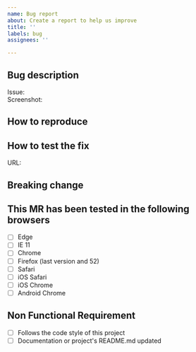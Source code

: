 ```yaml
---
name: Bug report
about: Create a report to help us improve
title: ''
labels: bug
assignees: ''

---
```


## Bug description

<!-- What is broken -->

Issue:  
Screenshot:  

## How to reproduce

<!-- Steps to reproduce and use case -->

## How to test the fix

<!-- Steps to check the fix is OK -->

URL:  

<!-- Breaking change: -->
<!-- - Remove this block if useless -->
<!-- - If needed, explain why it is a breaking change and how it is handled in the code -->
## Breaking change

<!-- The fix is introducing a breaking change WITH backward compatibility.  -->
<!-- The fix is introducing a breaking change WITHOUT backward compatibility.   -->

<!-- /Breaking change -->

## This MR has been tested in the following browsers

- [ ] Edge
- [ ] IE 11
- [ ] Chrome
- [ ] Firefox (last version and 52)
- [ ] Safari
- [ ] iOS Safari
- [ ] iOS Chrome
- [ ] Android Chrome

## Non Functional Requirement

- [ ] Follows the code style of this project
- [ ] Documentation or project's README.md updated
